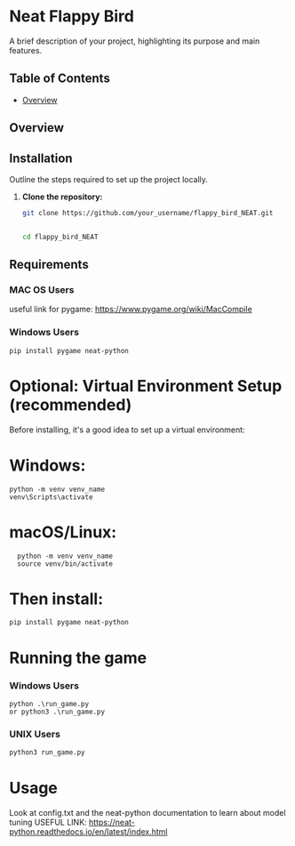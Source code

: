 # Neat Flappy Bird  

A brief description of your project, highlighting its purpose and main features.

## Table of Contents

- [Overview](#overview)

## Overview



## Installation

Outline the steps required to set up the project locally.

1. **Clone the repository:**

   ```bash
   git clone https://github.com/your_username/flappy_bird_NEAT.git

   
   cd flappy_bird_NEAT

 ## Requirements
  
  ### MAC OS Users

  useful link for pygame: https://www.pygame.org/wiki/MacCompile

  ### Windows Users
  
    pip install pygame neat-python


  # Optional: Virtual Environment Setup (recommended)
  Before installing, it's a good idea to set up a virtual environment:
  # Windows:
  ```
  python -m venv venv_name
  venv\Scripts\activate
  ```
  # macOS/Linux:
```
  python -m venv venv_name
  source venv/bin/activate
```

  # Then install:
  ```
  pip install pygame neat-python
  ```
 # Running the game

  ### Windows Users 
  ```
  python .\run_game.py
  or python3 .\run_game.py
  ```
  ### UNIX Users
  ```bash
  python3 run_game.py
  ```

 # Usage
  Look at config.txt and the neat-python documentation to learn about model tuning
  USEFUL LINK: https://neat-python.readthedocs.io/en/latest/index.html
